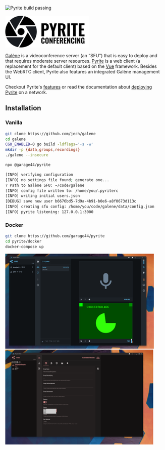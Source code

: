 ![Pyrite build passing](https://github.com/garage44/pyrite/actions/workflows/test.yml/badge.svg)
<br /><br />
<img height="100" src="./ui/public/logo-text.svg">
<br />

[Galène](https://galene.org/) is a videoconference server (an “SFU”) that is easy to deploy and that
requires moderate server resources. [Pyrite](https://pyrite.video) is a web client (a replacement
for the default client) based on the [Vue](https://v3.vuejs.org/) framework. Besides the WebRTC
client, Pyrite also features an integrated Galène management UI.

Checkout Pyrite's [features](./docs/features.md) or read the documentation about
[deploying Pyrite](./docs/index.md) on a network.

## Installation

### Vanilla

```bash
git clone https://github.com/jech/galene
cd galene
CGO_ENABLED=0 go build -ldflags='-s -w'
mkdir -p {data,groups,recordings}
./galene --insecure
```

```bash
npx @garage44/pyrite
```

```bash
[INFO] verifying configuration
[INFO] no settings file found; generate one...
? Path to Galène SFU: ~/code/galene
[INFO] config file written to: /home/you/.pyriterc
[INFO] writing initial users.json
[DEBUG] save new user b6676bd5-7d9a-4b91-b0e6-a8f0673d113c
[INFO] creating sfu config: /home/you/code/galene/data/config.json
[INFO] pyrite listening: 127.0.0.1:3000
```

### Docker

```bash
git clone https://github.com/garage44/pyrite
cd pyrite/docker
docker-compose up
```

<img height="300" src="./docs/pyrite.png">
<img height="300" src="./docs/pyrite-admin.png">
